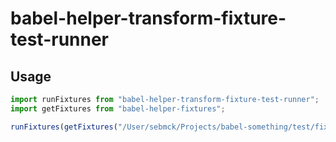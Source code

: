 # babel-helper-transform-fixture-test-runner

## Usage

```javascript
import runFixtures from "babel-helper-transform-fixture-test-runner";
import getFixtures from "babel-helper-fixtures";

runFixtures(getFixtures("/User/sebmck/Projects/babel-something/test/fixtures"));
```
